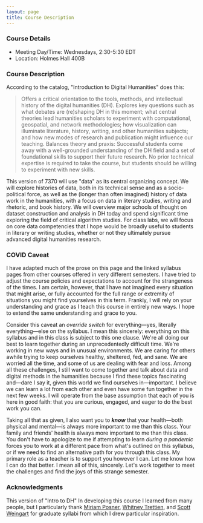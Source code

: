 ```yaml
---
layout: page
title: Course Description
---
```




### Course Details

+ Meeting Day/Time: Wednesdays, 2:30-5:30 EDT
+ Location: Holmes Hall 400B

### Course Description

According to the catalog, "Introduction to Digital Humanities" does this:

> Offers a critical orientation to the tools, methods, and intellectual history of the digital humanities (DH). Explores key questions such as what debates are (re)shaping DH in this moment; what central theories lead humanities scholars to experiment with computational, geospatial, and network methodologies; how visualization can illuminate literature, history, writing, and other humanities subjects; and how new modes of research and publication might influence our teaching. Balances theory and praxis: Successful students come away with a well-grounded understanding of the DH field and a set of foundational skills to support their future research. No prior technical expertise is required to take the course, but students should be willing to experiment with new skills.

This version of 7370 will use "data" as its central organizing concept. We will explore histories of data, both in its technical sense and as a socio-political force, as well as the (longer than often imagined) history of data work in the humanities, with a focus on data in literary studies, writing and rhetoric, and book history. We will overview major schools of thought on dataset construction and analysis in DH today and spend significant time exploring the field of critical algorithm studies. For class labs, we will focus on core data competencies that I hope would be broadly useful to students in literary or writing studies, whether or not they ultimately pursue advanced digital humanities research.

### COVID Caveat

I have adapted much of the prose on this page and the linked syllabus pages from other courses offered in very different semesters. I have tried to adjust the course policies and expectations to account for the strangeness of the times. I am certain, however, that I have not imagined every situation that might arise, or fully accounted for the full range or extremity of situations you might find yourselves in this term. Frankly, I will rely on your understanding and grace as I teach this course in entirely new ways. I hope to extend the same understanding and grace to you. 

Consider this caveat an _override switch_ for everything—yes, literally everything—else on the syllabus. I mean this sincerely: everything on this syllabus and in this class is subject to this one clause. We're all doing our best to learn together during an unprecedentedly difficult time. We're working in new ways and in unusual environments. We are caring for others awhile trying to keep ourselves healthy, sheltered, fed, and sane. We are worried all the time, and some of us are dealing with fear and loss. Among all these challenges, I still want to come together and talk about data and digital methods  in the humanities because I find these topics fascinating and—dare I say it, given this world we find ourselves in—important. I believe we can learn a lot from each other and even have some fun together in the next few weeks. I will operate from the base assumption that each of you is here in good faith: that you are curious, engaged, and eager to do the best work you can. 

Taking all that as given, I also want you to **_know_** that your health—both physical and mental—is always more important to me than this class. Your family and friends' health is always more important to me than this class. You don't have to apologize to me if attempting to learn _during a pandemic_ forces you to work at a different pace from what's outlined on this syllabus, or if we need to find an alternative path for you through this class. My primary role as a teacher is to support you however I can. Let me know how I can do that better. I mean all of this, sincerely. Let's work together to meet the challenges and find the joys of this strange semester. 

### Acknowledgments

This version of "Intro to DH" In developing this course I learned from many people, but I particularly thank [Miriam Posner](https://miriamposner.com/), [Whitney Trettien](http://whitneyannetrettien.com/), and [Scott Weingart](https://scottbot.net/) for graduate syllabi from which I drew particular inspiration.  


